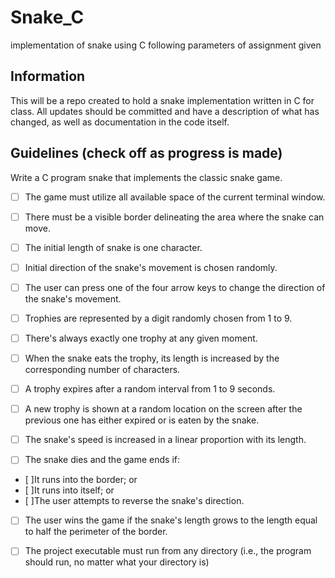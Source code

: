 # Snake_C
implementation of snake using C following parameters of assignment given

## Information
This will be a repo created to hold a snake implementation written in C for class. All updates should be committed and have a description of what has changed, as well as documentation in the code itself.

## Guidelines (check off as progress is made)

Write a C program snake that implements the classic snake game.

- [ ] The game must utilize all available space of the current terminal window.

- [ ] There must be a visible border delineating the area where the snake can move.

- [ ] The initial length of snake is one character.

- [ ] Initial direction of the snake's movement is chosen randomly.

- [ ] The user can press one of the four arrow keys to change the direction of the snake's
movement.

- [ ] Trophies are represented by a digit randomly chosen from 1 to 9.

- [ ] There's always exactly one trophy at any given moment.

- [ ] When the snake eats the trophy, its length is increased by the corresponding number of
characters.

- [ ] A trophy expires after a random interval from 1 to 9 seconds.

- [ ] A new trophy is shown at a random location on the screen after the previous one has either
expired or is eaten by the snake.

- [ ] The snake's speed is increased in a linear proportion with its length.

- [ ] The snake dies and the game ends if:
- [ ]It runs into the border; or
- [ ]It runs into itself; or
- [ ]The user attempts to reverse the snake's direction.

- [ ] The user wins the game if the snake's length grows to the length equal to half the
perimeter of the border.

- [ ] The project executable must run from any directory (i.e., the program should run, no
matter what your directory is)
